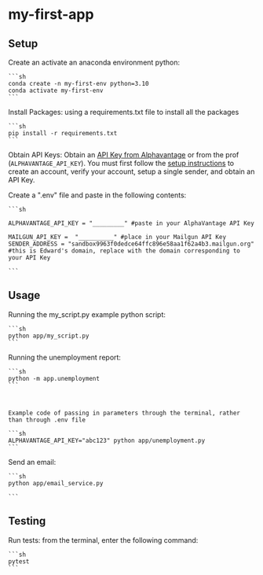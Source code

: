# my-first-app

## Setup

Create an activate an anaconda environment python:

    ```sh
    conda create -n my-first-env python=3.10
    conda activate my-first-env
    ```

Install Packages: 
    using a requirements.txt file to install all the packages 

    ```sh
    pip install -r requirements.txt
    ```

Obtain API Keys:
    Obtain an [API Key from Alphavantage](https://www.alphavantage.co/support/#api-key) or from the prof (`ALPHAVANTAGE_API_KEY`).
    You must first follow the [setup instructions](https://github.com/prof-rossetti/intro-to-python/blob/main/notes/python/packages/sendgrid.md) to create an account, verify your account, setup a single sender, and obtain an API Key.

Create a ".env" file and paste in the following contents:

    ```sh

    ALPHAVANTAGE_API_KEY = "_________" #paste in your AlphaVantage API Key

    MAILGUN_API_KEY =  "__________" #place in your Mailgun API Key
    SENDER_ADDRESS = "sandbox9963f0dedce64ffc896e58aa1f62a4b3.mailgun.org" #this is Edward's domain, replace with the domain corresponding to your API Key 

    ```

## Usage 
Running the my_script.py example python script:

    ```sh
    python app/my_script.py
    ```


Running the unemployment report:

    ```sh
    python -m app.unemployment
    ```



    Example code of passing in parameters through the terminal, rather than through .env file   

    ```sh
    ALPHAVANTAGE_API_KEY="abc123" python app/unemployment.py
    ```


Send an email:

    ```sh
    python app/email_service.py

    ```



## Testing

Run tests:
    from the terminal, enter the following command: 

    ```sh
    pytest
    ```





